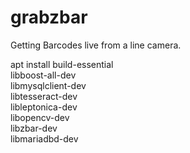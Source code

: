 # grabzbar

Getting Barcodes live from a line camera.

apt install build-essential \
  libboost-all-dev \
  libmysqlclient-dev \
  libtesseract-dev \
  libleptonica-dev \
  libopencv-dev \
  libzbar-dev \
  libmariadbd-dev
